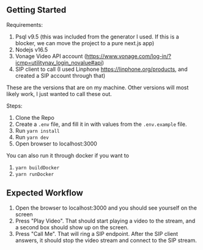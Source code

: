 ## Getting Started

Requirements:
1. Psql v9.5 (this was included from the generator I used. If this is a blocker, we can move the project to a pure next.js app)
2. Nodejs v16.5
3. Vonage Video API account (https://www.vonage.com/log-in/?icmp=utilitynav_login_novalue#api)
4. SIP client to call (I used Linphone https://linphone.org/products, and created a SIP account through that)

These are the versions that are on my machine. Other versions will most likely work, I just wanted to call these out.

Steps:
1. Clone the Repo
2. Create a `.env` file, and fill it in with values from the `.env.example` file.
3. Run `yarn install`
4. Run `yarn dev`
5. Open browser to localhost:3000

You can also run it through docker if you want to
1. `yarn buildDocker`
2. `yarn runDocker`

## Expected Workflow

1. Open the browser to localhost:3000 and you should see yourself on the screen
2. Press "Play Video". That should start playing a video to the stream, and a second box should show up on the screen.
3. Press "Call Me". That will ring a SIP endpoint. After the SIP client answers, it should stop the video stream and connect to the SIP stream.

